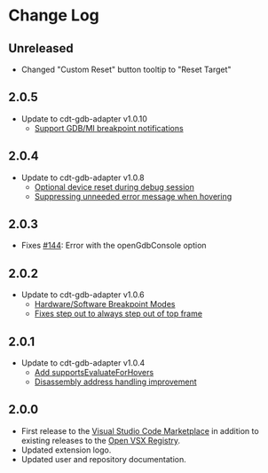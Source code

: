 # Change Log

## Unreleased
- Changed "Custom Reset" button tooltip to "Reset Target"

## 2.0.5
- Update to cdt-gdb-adapter v1.0.10
  - [Support GDB/MI breakpoint notifications](https://github.com/eclipse-cdt-cloud/cdt-gdb-adapter/issues/360)

## 2.0.4
- Update to cdt-gdb-adapter v1.0.8
  - [Optional device reset during debug session](https://github.com/eclipse-cdt-cloud/cdt-gdb-adapter/issues/359)
  - [Suppressing unneeded error message when hovering](https://github.com/eclipse-cdt-cloud/cdt-gdb-adapter/pull/366)

## 2.0.3
- Fixes [#144](https://github.com/eclipse-cdt-cloud/cdt-gdb-vscode/issues/144): Error with the openGdbConsole option

## 2.0.2
- Update to cdt-gdb-adapter v1.0.6
  - [Hardware/Software Breakpoint Modes](https://github.com/eclipse-cdt-cloud/cdt-gdb-adapter/pull/350)
  - [Fixes step out to always step out of top frame](https://github.com/eclipse-cdt-cloud/cdt-gdb-adapter/issues/353)

## 2.0.1
- Update to cdt-gdb-adapter v1.0.4
  - [Add supportsEvaluateForHovers](https://github.com/eclipse-cdt-cloud/cdt-gdb-adapter/pull/347)
  - [Disassembly address handling improvement](https://github.com/eclipse-cdt-cloud/cdt-gdb-adapter/pull/348)

## 2.0.0
- First release to the [Visual Studio Code Marketplace](https://marketplace.visualstudio.com/items?itemName=eclipse-cdt.cdt-gdb-vscode) in addition to existing releases to the [Open VSX Registry](https://open-vsx.org/extension/eclipse-cdt/cdt-gdb-vscode).
- Updated extension logo.
- Updated user and repository documentation.
